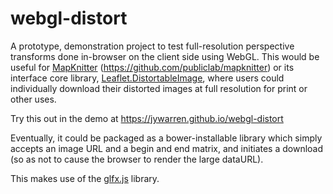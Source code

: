 webgl-distort
====

A prototype, demonstration project to test full-resolution perspective transforms done in-browser on the client side using WebGL. This would be useful for [MapKnitter](https://mapknitter.org) (https://github.com/publiclab/mapknitter) or its interface core library, [Leaflet.DistortableImage](https://github.com/publiclab/DistortableImage), where users could individually download their distorted images at full resolution for print or other uses. 

Try this out in the demo at https://jywarren.github.io/webgl-distort

Eventually, it could be packaged as a bower-installable library which simply accepts an image URL and a begin and end matrix, and initiates a download (so as not to cause the browser to render the large dataURL).

This makes use of the [glfx.js](https://github.com/evanw/glfx.js) library. 
